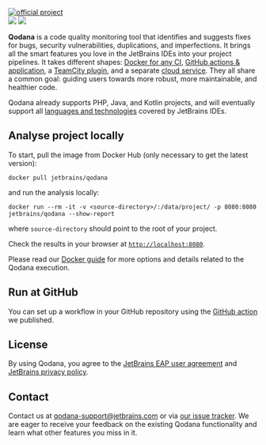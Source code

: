 [//]: # (title: Qodana)

[![official project](https://jb.gg/badges/official-flat-square.svg)](https://confluence.jetbrains.com/display/ALL/JetBrains+on+GitHub)  
![](eap-alert.png)
![](banner-main.png)

**Qodana** is a code quality monitoring tool that identifies and suggests fixes for bugs, security vulnerabilities, duplications, and imperfections.
It brings all the smart features you love in the JetBrains IDEs into your project pipelines.
It takes different shapes: [Docker for any CI](docker-readme.md), [GitHub actions & application](github-overview.md), a [TeamCity plugin](teamcity-plugin.md), and a separate [cloud service](service.md). They all share a common goal: guiding users towards more robust, more maintainable, and healthier code.

Qodana already supports PHP, Java, and Kotlin projects, and will eventually support all [languages and technologies](supported-technologies.md) covered by JetBrains IDEs.

## Analyse project locally

To start, pull the image from Docker Hub (only necessary to get the latest version):
```
docker pull jetbrains/qodana
```

and run the analysis locally:
```
docker run --rm -it -v <source-directory>/:/data/project/ -p 8080:8080 jetbrains/qodana --show-report
```

where `source-directory` should point to the root of your project.

Check the results in your browser at [`http://localhost:8080`](http://localhost:8080).

Please read our [Docker guide](/topics/docker-readme.md) for more options and details related to the Qodana execution.

## Run at GitHub

You can set up a workflow in your GitHub repository using the [GitHub action](github-overview.md) we published.

## License

By using Qodana, you agree to the [JetBrains EAP user agreement](https://www.jetbrains.com/legal/agreements/user_eap.html) and [JetBrains privacy policy](https://www.jetbrains.com/company/privacy.html).

## Contact

Contact us at [qodana-support@jetbrains.com](mailto:qodana-support@jetbrains.com) or via [our issue tracker](https://youtrack.jetbrains.com/newIssue?project=QD). We are eager to receive your feedback on the existing Qodana functionality and learn what other features you miss in it.
